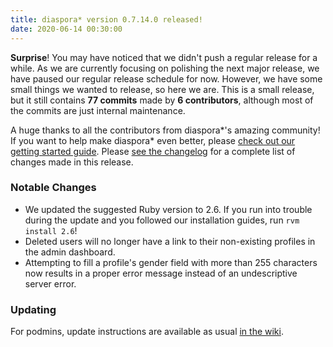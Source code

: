 ```yaml
---
title: diaspora* version 0.7.14.0 released!
date: 2020-06-14 00:30:00
---
```


**Surprise**! You may have noticed that we didn't push a regular release for a while. As we are currently focusing on polishing the next major release, we have paused our regular release schedule for now. However, we have some small things we wanted to release, so here we are. This is a small release, but it still contains **77 commits** made by **6 contributors**, although most of the commits are just internal maintenance.

A huge thanks to all the contributors from diaspora\*'s amazing community! If you want to help make diaspora* even better, please [check out our getting started guide](https://wiki.diasporafoundation.org/Getting_started_with_contributing). Please [see the changelog](https://github.com/diaspora/diaspora/releases/tag/v0.7.14.0) for a complete list of changes made in this release.

### Notable Changes

* We updated the suggested Ruby version to 2.6. If you run into trouble during the update and you followed our installation guides, run `rvm install 2.6`!
* Deleted users will no longer have a link to their non-existing profiles in the admin dashboard.
* Attempting to fill a profile's gender field with more than 255 characters now results in a proper error message instead of an undescriptive server error.

### Updating

For podmins, update instructions are available as usual [in the wiki](https://wiki.diasporafoundation.org/Updating#Updating_a_production_install_to_a_new_minor_version).
